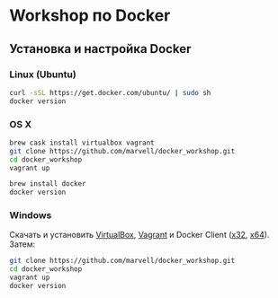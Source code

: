 # Workshop по Docker

## Установка и настройка Docker

### Linux (Ubuntu)

```bash
curl -sSL https://get.docker.com/ubuntu/ | sudo sh
docker version
```

### OS X

```bash
brew cask install virtualbox vagrant
git clone https://github.com/marvell/docker_workshop.git
cd docker_workshop
vagrant up

brew install docker
docker version
```

### Windows

Скачать и установить [VirtualBox](https://www.virtualbox.org/wiki/Downloads), [Vagrant](https://www.vagrantup.com/downloads.html) и Docker Client ([x32](https://master.dockerproject.com/windows/386/docker.exe), [x64](https://master.dockerproject.com/windows/amd64/docker.exe)). Затем:

```bash
git clone https://github.com/marvell/docker_workshop.git
cd docker_workshop
vagrant up
docker version
```